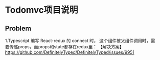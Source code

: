 # Todomvc项目说明

## Problem

1.Typescript 编写 React-redux 的 connect 时，
这个组件被父组件调用时，需要传递props，而props和state都存在redux里：
【解决方案】https://github.com/DefinitelyTyped/DefinitelyTyped/issues/9951

